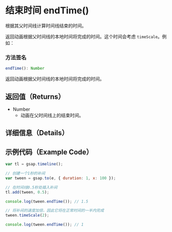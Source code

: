 # 结束时间 endTime()

根据其父时间线计算时间线结束的时间。

返回动画根据父时间线的本地时间将完成的时间。这个时间会考虑 `timeScale`。例如：

### 方法签名

```typescript
endTime(): Number
```

返回动画根据父时间线的本地时间将完成的时间。

## 返回值（Returns）

- Number
  - 动画在父时间线上的结束时间。

## 详细信息（Details）

## 示例代码（Example Code）

```javascript
var tl = gsap.timeline();

// 创建一个1秒的补间
var tween = gsap.to(e, { duration: 1, x: 100 });

// 在时间线0.5秒处插入补间
tl.add(tween, 0.5);

console.log(tween.endTime()); // 1.5

// 将补间的速度加倍，因此它将在正常时间的一半内完成
tween.timeScale(2);

console.log(tween.endTime()); // 1
```
